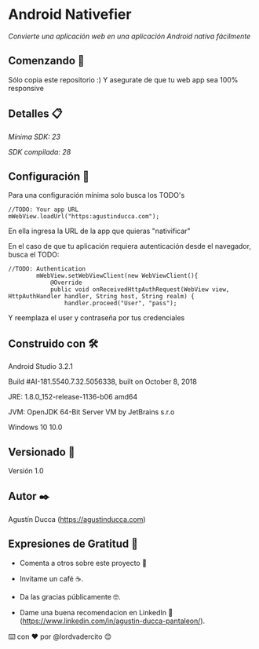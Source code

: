 # Android Nativefier
_Convierte una aplicación web en una aplicación Android nativa fácilmente_

## Comenzando 🚀
Sólo copia este repositorio :)
Y asegurate de que tu web app sea 100% responsive

## Detalles 📋

_Mínima SDK: 23_

_SDK compilada: 28_

## Configuración 🔧
Para una configuración mínima solo busca los TODO's
```
//TODO: Your app URL
mWebView.loadUrl("https:agustinducca.com");
```
En ella ingresa la URL de la app que quieras "nativificar"


En el caso de que tu aplicación requiera autenticación desde el navegador, busca el TODO:
```
//TODO: Authentication
        mWebView.setWebViewClient(new WebViewClient(){
            @Override
            public void onReceivedHttpAuthRequest(WebView view, HttpAuthHandler handler, String host, String realm) {
                handler.proceed("User", "pass");
```
Y reemplaza el user y contraseña por tus credenciales

## Construido con 🛠️

Android Studio 3.2.1

Build #AI-181.5540.7.32.5056338, built on October 8, 2018

JRE: 1.8.0_152-release-1136-b06 amd64

JVM: OpenJDK 64-Bit Server VM by JetBrains s.r.o

Windows 10 10.0

## Versionado 📌
Versión 1.0

## Autor ✒️
Agustín Ducca (https://agustinducca.com)



## Expresiones de Gratitud 🎁

* Comenta a otros sobre este proyecto 📢

* Invitame un café ☕.

* Da las gracias públicamente 🤓.

* Dame una buena recomendacion en LinkedIn 💬 (https://www.linkedin.com/in/agustin-ducca-pantaleon/).

⌨️ con ❤️ por @lordvadercito 😊
